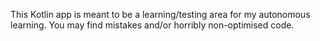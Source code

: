 This Kotlin app is meant to be a learning/testing area for my autonomous learning. You may find mistakes and/or horribly non-optimised code. 
